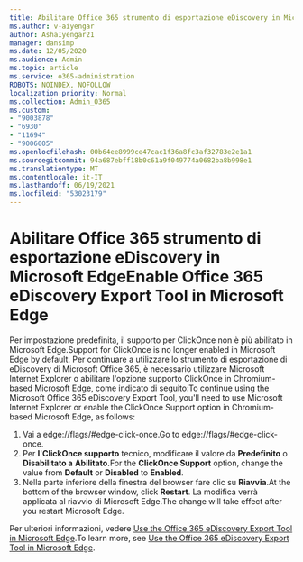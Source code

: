 ```yaml
---
title: Abilitare Office 365 strumento di esportazione eDiscovery in Microsoft Edge
ms.author: v-aiyengar
author: AshaIyengar21
manager: dansimp
ms.date: 12/05/2020
ms.audience: Admin
ms.topic: article
ms.service: o365-administration
ROBOTS: NOINDEX, NOFOLLOW
localization_priority: Normal
ms.collection: Admin_O365
ms.custom:
- "9003878"
- "6930"
- "11694"
- "9006005"
ms.openlocfilehash: 00b64ee8999ce47cac1f36a8fc3af32783e2e1a1
ms.sourcegitcommit: 94a687ebff18b0c61a9f049774a0682ba8b998e1
ms.translationtype: MT
ms.contentlocale: it-IT
ms.lasthandoff: 06/19/2021
ms.locfileid: "53023179"
---
```

# <a name="enable-office-365-ediscovery-export-tool-in-microsoft-edge"></a><span data-ttu-id="de8f1-102">Abilitare Office 365 strumento di esportazione eDiscovery in Microsoft Edge</span><span class="sxs-lookup"><span data-stu-id="de8f1-102">Enable Office 365 eDiscovery Export Tool in Microsoft Edge</span></span>

<span data-ttu-id="de8f1-103">Per impostazione predefinita, il supporto per ClickOnce non è più abilitato in Microsoft Edge.</span><span class="sxs-lookup"><span data-stu-id="de8f1-103">Support for ClickOnce is no longer enabled in Microsoft Edge by default.</span></span> <span data-ttu-id="de8f1-104">Per continuare a utilizzare lo strumento di esportazione di eDiscovery di Microsoft Office 365, è necessario utilizzare Microsoft Internet Explorer o abilitare l'opzione supporto ClickOnce in Chromium-based Microsoft Edge, come indicato di seguito:</span><span class="sxs-lookup"><span data-stu-id="de8f1-104">To continue using the Microsoft Office 365 eDiscovery Export Tool, you'll need to use Microsoft Internet Explorer or enable the ClickOnce Support option in Chromium-based Microsoft Edge, as follows:</span></span>

1. <span data-ttu-id="de8f1-105">Vai a edge://flags/#edge-click-once.</span><span class="sxs-lookup"><span data-stu-id="de8f1-105">Go to edge://flags/#edge-click-once.</span></span>
1. <span data-ttu-id="de8f1-106">Per **l'ClickOnce supporto** tecnico, modificare il valore da **Predefinito** o **Disabilitato a** **Abilitato.**</span><span class="sxs-lookup"><span data-stu-id="de8f1-106">For the **ClickOnce Support** option, change the value from **Default** or **Disabled** to **Enabled**.</span></span>
1. <span data-ttu-id="de8f1-107">Nella parte inferiore della finestra del browser fare clic su **Riavvia**.</span><span class="sxs-lookup"><span data-stu-id="de8f1-107">At the bottom of the browser window, click **Restart**.</span></span> <span data-ttu-id="de8f1-108">La modifica verrà applicata al riavvio di Microsoft Edge.</span><span class="sxs-lookup"><span data-stu-id="de8f1-108">The change will take effect after you restart Microsoft Edge.</span></span>

<span data-ttu-id="de8f1-109">Per ulteriori informazioni, vedere [Use the Office 365 eDiscovery Export Tool in Microsoft Edge](https://go.microsoft.com/fwlink/?linkid=2111611).</span><span class="sxs-lookup"><span data-stu-id="de8f1-109">To learn more, see [Use the Office 365 eDiscovery Export Tool in Microsoft Edge](https://go.microsoft.com/fwlink/?linkid=2111611).</span></span>
